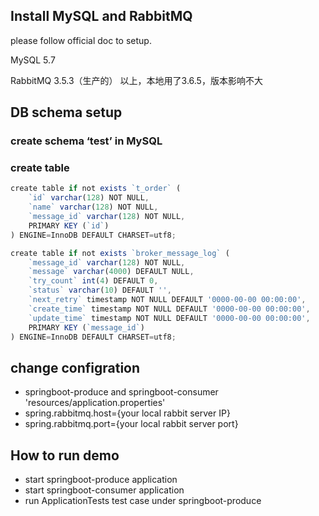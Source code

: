 ## Install MySQL and RabbitMQ
please follow official doc to setup.

MySQL 5.7

RabbitMQ 3.5.3（生产的） 以上，本地用了3.6.5，版本影响不大

## DB schema setup
### create schema ‘test’ in MySQL
### create table
```javascript
create table if not exists `t_order` (
    `id` varchar(128) NOT NULL,
    `name` varchar(128) NOT NULL,
    `message_id` varchar(128) NOT NULL,
    PRIMARY KEY (`id`)
) ENGINE=InnoDB DEFAULT CHARSET=utf8;

create table if not exists `broker_message_log` (
    `message_id` varchar(128) NOT NULL,
    `message` varchar(4000) DEFAULT NULL,
    `try_count` int(4) DEFAULT 0,
    `status` varchar(10) DEFAULT '',
    `next_retry` timestamp NOT NULL DEFAULT '0000-00-00 00:00:00',
    `create_time` timestamp NOT NULL DEFAULT '0000-00-00 00:00:00',
    `update_time` timestamp NOT NULL DEFAULT '0000-00-00 00:00:00',
    PRIMARY KEY (`message_id`)
) ENGINE=InnoDB DEFAULT CHARSET=utf8;
```

## change configration
- springboot-produce and springboot-consumer 'resources/application.properties'
- spring.rabbitmq.host={your local rabbit server IP}
- spring.rabbitmq.port={your local rabbit server port}


## How to run demo
- start springboot-produce application
- start springboot-consumer application
- run ApplicationTests test case under springboot-produce
